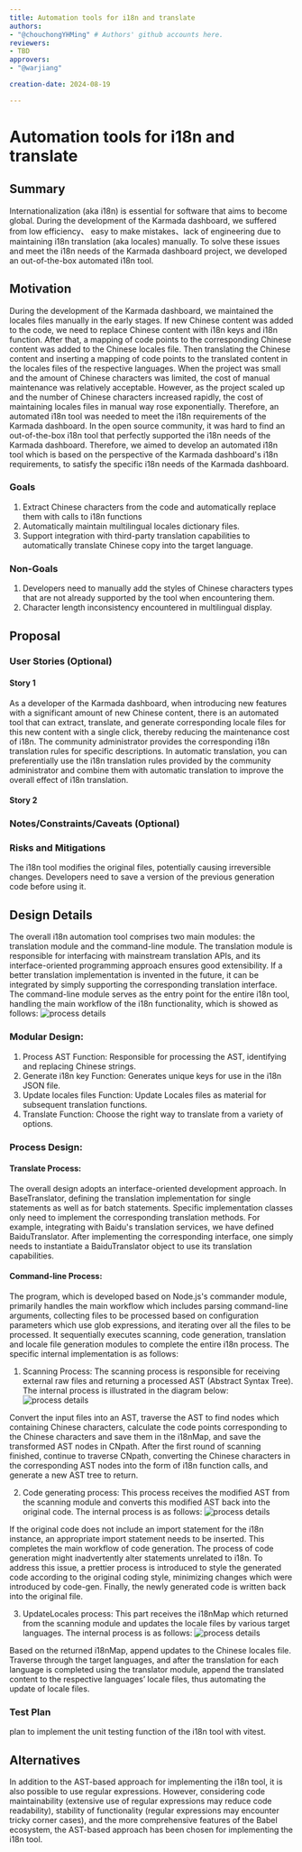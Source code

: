 ```yaml
---
title: Automation tools for i18n and translate
authors:
- "@chouchongYHMing" # Authors' github accounts here.
reviewers:
- TBD
approvers:
- "@warjiang"

creation-date: 2024-08-19

---
```


# Automation tools for i18n and translate

## Summary

Internationalization (aka i18n) is essential for software that aims to become global. During the development of the Karmada dashboard, we suffered from low efficiency、 easy to make mistakes、lack of engineering due to maintaining i18n translation (aka locales) manually. To solve these issues and meet the i18n needs of the Karmada dashboard project, we developed an out-of-the-box automated i18n tool.

<!--
国际化(也称为i18n)对于需要全球化的软件来说是必须要的，在开发Karmada dashboard的过程中，我们遇到了手动维护翻译内容(也称为locales文件)效率低、容易出错、多人协作时缺乏工程化的问题，因此我们我们开发了一套开箱即用的i18n自动化工具，解决这些问题，满足Karmada dashboard项目的i18n的需求。
-->

## Motivation

During the development of the Karmada dashboard, we maintained the locales files manually in the early stages. If new Chinese content was added to the code, we need to replace Chinese content with i18n keys and i18n function. After that, a mapping of code points to the corresponding Chinese content was added to the Chinese locales file. Then translating the Chinese content and inserting a mapping of code points to the translated content in the locales files of the respective languages. When the project was small and the amount of Chinese characters was limited, the cost of manual maintenance was relatively acceptable. However, as the project scaled up and the number of Chinese characters increased rapidly, the cost of maintaining locales files in manual way rose exponentially. Therefore, an automated i18n tool was needed to meet the i18n requirements of the Karmada dashboard. In the open source community, it was hard to find an out-of-the-box i18n tool that perfectly supported the i18n needs of the Karmada dashboard. Therefore, we aimed to develop an automated i18n tool which is based on the perspective of the Karmada dashboard's i18n requirements, to satisfy the specific i18n needs of the Karmada dashboard.
<!--
在开发Karmada dashboard的过程中，早期我们是通过人工的方式来维护locales文件，如果代码中新增了中文内容，则需要替换中文内容为对应的码点+i18n的调用函数，之后在中文的locales文件中插入码点和对应的中文内容的映射关系，再翻译中文内容，并在对应的语言的locales文件插入码点和对应翻译后内容的映射关系。在项目规模小，中文字符少的情况下手动维护的成本相对可以接受，但是一旦项目规模逐渐扩大、中文字符变多的情况下，手动维护locales文件的方式的成本会呈指数倍上升，因此需要一套i18n自动化工具来满足Karmada dashboard的i18n需求。在开源社区中我们发现很难找到一套开箱即用的i18n工具能够完美支持Karmada dashboard的i18n需求，因此我们希望从Karmada dashboard的i18n需求出发，实现一套满足Karmada dashboard的i18n需求的i18n自动化工具。
-->

### Goals

1. Extract Chinese characters from the code and automatically replace them with calls to i18n functions
2. Automatically maintain multilingual locales dictionary files.
3. Support integration with third-party translation capabilities to automatically translate Chinese copy into the target language.

<!--
- 从代码中提取中文字符并自动将中文字符替换为i18n函数的调用
- 自动地维护多语言的locales字典文件
- 支持接入第三方翻译能力，自动的将中文文案翻译到目标语言
-->

### Non-Goals

1. Developers need to manually add the styles of Chinese characters types that are not already supported by the tool when encountering them.
2. Character length inconsistency encountered in multilingual display.

<!--
1. 开发人员需要在遇到工具不支持的汉字样式时手动添加样式。
2. 多语言显示过程中遇到的字符长度不一致现象
-->

## Proposal

### User Stories (Optional)

<!--
Detail the things that people will be able to do if this KEP is implemented.
Include as much detail as possible so that people can understand the "how" of
the system. The goal here is to make this feel real for users without getting
bogged down.
-->

#### Story 1
As a developer of the Karmada dashboard, when introducing new features with a significant amount of new Chinese content, there is an automated tool that can extract, translate, and generate corresponding locale files for this new content with a single click, thereby reducing the maintenance cost of i18n. The community administrator provides the corresponding i18n translation rules for specific descriptions. In automatic translation, you can preferentially use the i18n translation rules provided by the community administrator and combine them with automatic translation to improve the overall effect of i18n translation.

<!--
作为Karmada dashboard的项目开发人员，开发新feature的时候在项目中引入了大量的新增中文内容，对于这部分内容希望有一套自动化的工具可以一键完成新增中文内容的提取、翻译并生成对应的locale文件，降低i18n的维护成本。社区管理员对于特定的描述提供对应的i18n翻译规则，自动化翻译的时候可以优先采用社区管理员提供的i18n翻译规则再结合自动化翻译，提高整体i18n翻译的效果。
-->
#### Story 2

### Notes/Constraints/Caveats (Optional)

<!--
What are the caveats to the proposal?
What are some important details that didn't come across above?
Go in to as much detail as necessary here.
This might be a good place to talk about core concepts and how they relate.
-->

### Risks and Mitigations

The i18n tool modifies the original files, potentially causing irreversible changes. Developers need to save a version of the previous generation code before using it.
<!--
i18n工具会修改原始文件，可能导致不可逆的更改。开发人员需要在使用前保存上一代代码的一个版本。
-->

## Design Details
The overall i18n automation tool comprises two main modules: the translation module and the command-line module. The translation module is responsible for interfacing with mainstream translation APIs, and its interface-oriented programming approach ensures good extensibility. If a better translation implementation is invented in the future, it can be integrated by simply supporting the corresponding translation interface. The command-line module serves as the entry point for the entire i18n tool, handling the main workflow of the i18n functionality, which is showed as follows:
![process details](./images/i18n-tool-overview.png)
<!--
整体i18n自动化工具包含两个主要的模块：翻译模块以及命令行模块，翻译模块负责对接主流翻译API，面相接口的编程方式保证了良好的拓展性，如果未来有更好的翻译实现，只需要支持对应的翻译接口即可接入；命令行模块是整个i18n工具的入口，负责完成i18n功能的主流程，整体如下所示：
-->


### Modular Design:

1. Process AST Function: Responsible for processing the AST, identifying and replacing Chinese strings.
2. Generate i18n key Function: Generates unique keys for use in the i18n JSON file.
3. Update locales files Function: Update Locales files as material for subsequent translation functions.
4. Translate Function: Choose the right way to translate from a variety of options.
<!--
功能模块化:

processAST功能: 负责AST的处理，识别和替换中文字符串.
generateKey功能: 生成i18n JSON文件中使用的唯一键。
updateLocales功能：更新Locales文件，作为后续翻译功能的材料。
translate功能： 从多种选择中挑选合适的方式进行翻译。

-->

### Process Design:
#### Translate Process:
 The overall design adopts an interface-oriented development approach. In BaseTranslator, defining the translation implementation for single statements as well as for batch statements. Specific implementation classes only need to implement the corresponding translation methods. For example, integrating with Baidu's translation services, we have defined BaiduTranslator. After implementing the corresponding interface, one simply needs to instantiate a BaiduTranslator object to use its translation capabilities.

<!--
整体设计上采用面相接口的开发模式，在BaseTranslator 中定义了对单个语句的翻译实现以及批量语句的翻译实现，具体的实现类中只需要实现对应的翻译方法即可，比如对接baidu提供的翻译实现，我们定义了BaiduTranslator,实现对应的接口后，使用时仅需要实例化BaiduTranslator对象即可调用对应的翻译实现
-->

#### Command-line Process:
The program, which is developed based on Node.js's commander module, primarily handles the main workflow which includes parsing command-line arguments, collecting files to be processed based on configuration parameters which use glob expressions, and iterating over all the files to be processed. It sequentially executes scanning, code generation,  translation and locale file generation modules to complete the entire i18n process. The specific internal implementation is as follows:
<!--
基于Node.js的commander模块开发实现的，程序的主流程中主要负责完成命令行参数的解析、根据配置参数通过glob表达式收集需要处理的文件、遍历所有待处理的文件，对待处理的文件执行依次执行扫描、代码生成模块、翻译&生成locale文件模块，完成整个i18n的过程，内部具体实现如下：
-->

1. Scanning Process: The scanning process is responsible for receiving external raw files and returning a processed AST (Abstract Syntax Tree). The internal process is illustrated in the diagram below:
![process details](./images/i18n-tool-scan.png)
<!--
扫描流程：扫描模块负责接收外部传入的原始文件，返回处理好的AST(Abstract Syntax Tree)树，内部流程如图：
-->
Convert the input files into an AST, traverse the AST to find nodes which containing Chinese characters, calculate the code points corresponding to the Chinese characters and save them in the i18nMap, and save the transformed AST nodes in CNpath. After the first round of scanning finished, continue to traverse CNpath, converting the Chinese characters in the corresponding AST nodes into the form of i18n function calls, and generate a new AST tree to return.
<!--
将输入的文件转换成AST树，遍历AST树找到包含中文字符的AST节点，计算中文字符对应的码点保存在i18nMap中，并将AST节点作统一转换后保存在CNpath中。完成一趟扫描后，继续遍历CNpath，将对应的AST节点中的中文字符转成i18n的函数调用的形式，生成新的AST树返回出去。
-->
2. Code generating process: This process receives the modified AST from the scanning module and converts this modified AST back into the original code. The internal process is as follows:
![process details](./images/i18n-tool-codeG.png)
<!--
代码生成流程：接收扫描模块返回的修改后的AST树，将修改后的AST树转换成原始代码，内部流程如图:
-->
If the original code does not include an import statement for the i18n instance, an appropriate import statement needs to be inserted. This completes the main workflow of code generation. The process of code generation might inadvertently alter statements unrelated to i18n. To address this issue, a prettier process is introduced to style the generated code according to the original coding style, minimizing changes which were introduced by code-gen. Finally, the newly generated code is written back into the original file.
<!--
如果原始代码中没有对i18n实例的导入，则需要插入对应的import语句。到这里已经完成代码生成的主流程，代码生成的过程可能会导致i18n无关的语句在做code-gen的过程中也被修改了，为了解决这个问题，额外引入了prettier流程，将生成后代码按照原始代码风格做一次prettier，最小化code-gen带来的变更，最后将生成好的代码覆盖写入原始文件中。
-->

3. UpdateLocales process: This part receives the i18nMap which returned from the scanning module and updates the locale files by various target languages. The internal process is as follows: 
![process details](./images/i18n-tool-upLoc.png)
<!--
更新locale文件流程： 接收扫描模块返回的i18nMap ，更新多种目标语言的locales文件，内部流程如图：
-->
Based on the returned i18nMap, append updates to the Chinese locales file. Traverse through the target languages, and after the translation for each language is completed using the translator module, append the translated content to the respective languages’ locale files, thus automating the update of locale files.
<!--
根据返回i18nMap更新追加写入到中文locales文件中，遍历目标语言，在调用translator模块完成对应语言的翻译后，将翻译好的内容追加写入到对应语言的locales文件中，完成locales文件的自动更新
-->

### Test Plan

plan to implement the unit testing function of the i18n tool with vitest.

<!--
计划采用vitest实现i18n工具的单元测试功能
-->

## Alternatives

In addition to the AST-based approach for implementing the i18n tool, it is also possible to use regular expressions. However, considering code maintainability (extensive use of regular expressions may reduce code readability), stability of functionality (regular expressions may encounter tricky corner cases), and the more comprehensive features of the Babel ecosystem, the AST-based approach has been chosen for implementing the i18n tool.

<!--
实现i18n工具的除了基于AST的技术路线，还可以通过正则表达式的方式实现，但是考虑到代码的可维护性(大量正则可能会导致代码可读性变差)、功能的稳定性(正则可能遇到比较棘手的corner case)以及 babel生态功能更加完善，因此考虑基于AST的技术路线实现i18n工具.
-->

<!--
Note: This is a simplified version of kubernetes enhancement proposal template.
https://github.com/kubernetes/enhancements/tree/3317d4cb548c396a430d1c1ac6625226018adf6a/keps/NNNN-kep-template
-->